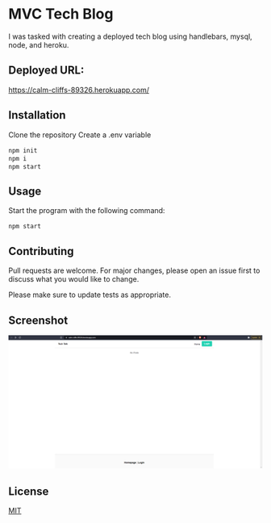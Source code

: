 # MVC Tech Blog

I was tasked with creating a deployed tech blog using handlebars, mysql, node, and heroku.

## Deployed URL:
https://calm-cliffs-89326.herokuapp.com/

## Installation

Clone the repository
Create a .env variable

```
npm init
npm i
npm start
```

## Usage
Start the program with the following command:

```
npm start
```

## Contributing
Pull requests are welcome. For major changes, please open an issue first to discuss what you would like to change.

Please make sure to update tests as appropriate.

## Screenshot
![Screenshot](https://github.com/Desalubrious/MVC-Tech-Blog/blob/main/Images/Screenshot%202021-07-31%20150355.png?raw=true)

## License
[MIT](https://choosealicense.com/licenses/mit/)

